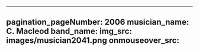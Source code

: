 ------
pagination_pageNumber: 2006
musician_name: C. Macleod
band_name: 
img_src: images/musician2041.png
onmouseover_src: 
------